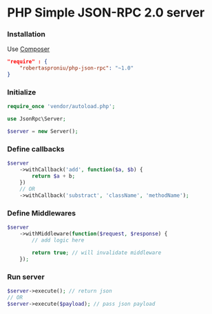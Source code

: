 # PHP Simple JSON-RPC 2.0 server
### Installation

Use [Composer](https://getcomposer.org/)

```json
"require" : {
    "robertasproniu/php-json-rpc": "~1.0"
}
```

### Initialize
```php
require_once 'vendor/autoload.php';

use JsonRpc\Server;

$server = new Server();
```

### Define callbacks

```php
$server
    ->withCallback('add', function($a, $b) {
        return $a + b;
    })
    // OR 
    ->withCallback('substract', 'className', 'methodName');
```

### Define Middlewares
```php
$server
    ->withMiddleware(function($request, $response) {
        // add logic here
        
        return true; // will invalidate middleware
    }); 
```

### Run server
```php
$server->execute(); // return json
// OR
$server->execute($payload); // pass json payload 
```



